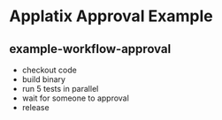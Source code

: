 # Applatix Approval Example

## example-workflow-approval

* checkout code
* build binary
* run 5 tests in parallel
* wait for someone to approval
* release

